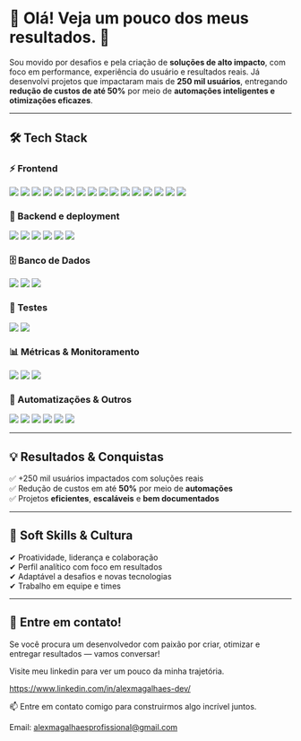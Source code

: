 # 👋 Olá! Veja um pouco dos meus resultados. 🚀

Sou movido por desafios e pela criação de **soluções de alto impacto**, com foco em performance, experiência do usuário e resultados reais. Já desenvolvi projetos que impactaram mais de **250 mil usuários**, entregando **redução de custos de até 50%** por meio de **automações inteligentes e otimizações eficazes**.

---

## 🛠️ Tech Stack

### ⚡ Frontend  
<p>
  <img src="https://img.shields.io/badge/TypeScript-3178C6?style=flat&logo=typescript&logoColor=white" />
  <img src="https://img.shields.io/badge/JavaScript-F7DF1E?style=flat&logo=javascript&logoColor=black" />
  <img src="https://img.shields.io/badge/React-20232A?style=flat&logo=react&logoColor=61DAFB" />
  <img src="https://img.shields.io/badge/Next.js-000000?style=flat&logo=nextdotjs&logoColor=white" />
  <img src="https://img.shields.io/badge/Context_API-61DAFB?style=flat&logo=react&logoColor=white" />
  <img src="https://img.shields.io/badge/React_Router_Dom-CA4245?style=flat&logo=react-router&logoColor=white" />
  <img src="https://img.shields.io/badge/Zustand-000000?style=flat&logo=zotero&logoColor=white" />
  <img src="https://img.shields.io/badge/React_Query-FF4154?style=flat&logo=react-query&logoColor=white" />
  <img src="https://img.shields.io/badge/Vite-646CFF?style=flat&logo=vite&logoColor=white" />
  <img src="https://img.shields.io/badge/HTML5-E34F26?style=flat&logo=html5&logoColor=white" />
  <img src="https://img.shields.io/badge/CSS3-1572B6?style=flat&logo=css3&logoColor=white" />
  <img src="https://img.shields.io/badge/SASS-CC6699?style=flat&logo=sass&logoColor=white" />
  <img src="https://img.shields.io/badge/Styled--Components-db7093?style=flat&logo=styled-components&logoColor=white" />
  <img src="https://img.shields.io/badge/Tailwind_CSS-38B2AC?style=flat&logo=tailwind-css&logoColor=white" />
  <img src="https://img.shields.io/badge/MUI-007FFF?style=flat&logo=mui&logoColor=white" />
  <img src="https://img.shields.io/badge/Webflow-4353FF?style=flat&logo=webflow&logoColor=white" />
</p>

### 🔧 Backend e deployment
<p>
  <img src="https://img.shields.io/badge/REST_API-005571?style=flat&logo=api&logoColor=white" />
  <img src="https://img.shields.io/badge/Node.js-339933?style=flat&logo=node.js&logoColor=white" />
  <img src="https://img.shields.io/badge/Express.js-000000?style=flat&logo=express&logoColor=white" />
  <img src="https://img.shields.io/badge/Swagger-API-green?style=flat&logo=swagger&logoColor=white" />
  <img src="https://img.shields.io/badge/Vercel-000000?style=flat&logo=vercel&logoColor=white" />
  <img src="https://img.shields.io/badge/Insomnia-4000BF?style=flat&logo=insomnia&logoColor=white" />
</p>

### 🗄️ Banco de Dados  
<p>
  <img src="https://img.shields.io/badge/MySQL-4479A1?style=flat&logo=mysql&logoColor=white" />
  <img src="https://img.shields.io/badge/PostgreSQL-4169E1?style=flat&logo=postgresql&logoColor=white" />
  <img src="https://img.shields.io/badge/MongoDB-47A248?style=flat&logo=mongodb&logoColor=white" />
</p>

### 🧪 Testes  
<p>
  <img src="https://img.shields.io/badge/Jest-C21325?style=flat&logo=jest&logoColor=white" />
  <img src="https://img.shields.io/badge/Testing_Library-E33332?style=flat&logo=testing-library&logoColor=white" />
</p>

### 📊 Métricas & Monitoramento  
<p>
  <img src="https://img.shields.io/badge/Google_Analytics-E37400?style=flat&logo=google-analytics&logoColor=white" />
  <img src="https://img.shields.io/badge/Tag_Manager-246FDB?style=flat&logo=google-tag-manager&logoColor=white" />
  <img src="https://img.shields.io/badge/Microsoft_Clarity-0066FF?style=flat&logo=microsoft&logoColor=white" />
  <!--<img src="https://img.shields.io/badge/Hotjar-F56C2D?style=flat&logo=hotjar&logoColor=white" />-->
</p>

### 🤖 Automatizações & Outros  
<p>
  <img src="https://img.shields.io/badge/Git-F05032?style=flat&logo=git&logoColor=white" />
  <img src="https://img.shields.io/badge/GitHub-181717?style=flat&logo=github&logoColor=white" />
  <img src="https://img.shields.io/badge/Google_Apps_Script-4285F4?style=flat&logo=google&logoColor=white" />
  <img src="https://img.shields.io/badge/Figma-F24E1E?style=flat&logo=figma&logoColor=white" />
  <img src="https://img.shields.io/badge/UI_Design-FF69B4?style=flat&logo=figma&logoColor=white" />
  <img src="https://img.shields.io/badge/UX_Design-800080?style=flat&logo=figma&logoColor=white" />

</p>

---

## 💡 Resultados & Conquistas

✅ +250 mil usuários impactados com soluções reais  
✅ Redução de custos em até **50%** por meio de **automações**  
✅ Projetos **eficientes**, **escaláveis** e **bem documentados**  

---

## 🤝 Soft Skills & Cultura

✔ Proatividade, liderança e colaboração  
✔ Perfil analítico com foco em resultados  
✔ Adaptável a desafios e novas tecnologias  
✔ Trabalho em equipe e times

---

## 👀 Entre em contato!

Se você procura um desenvolvedor com paixão por criar, otimizar e entregar resultados — vamos conversar!

Visite meu linkedin para ver um pouco da minha trajetória.

https://www.linkedin.com/in/alexmagalhaes-dev/

📫 Entre em contato comigo para construirmos algo incrível juntos.

Email: alexmagalhaesprofissional@gmail.com
